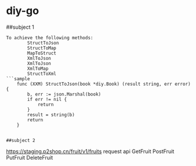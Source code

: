 # diy-go

##subject 1

```
To achieve the following methods:
        StructToJson
        StructToMap
        MapToStruct
        XmlToJson
        XmlToJson
        XmlToMap
        StructToXml
```sample
    func (XXM) StructToJson(book *diy.Book) (result string, err error) {
        b, err := json.Marshal(book)
        if err != nil {
            return
        }
        result = string(b)
        return
    }
```
```

##subject 2
```
https://staging.p2shop.cn/fruit/v1/fruits
request api
        GetFruit
        PostFruit
        PutFruit
        DeleteFruit
```

